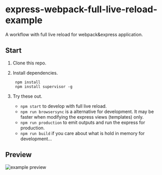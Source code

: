 # express-webpack-full-live-reload-example
A workflow with full live reload for webpack&express application.

## Start

1. Clone this repo.

2. Install dependencies.

        npm install
        npm install supervisor -g

3. Try these out.

    * `npm start` to develop with full live reload.
    * `npm run browsersync` is a alternative for development. It may be faster when modifying the express views
    (templates) only.
    * `npm run production` to emit outputs and run the express for production.
    * `npm run build` if you care about what is hold in memory for development...

## Preview

![example preview](http://kenanpengyou.github.io/assets/used-images/projects/express-webpack-full-live-reload-example/preview.gif)